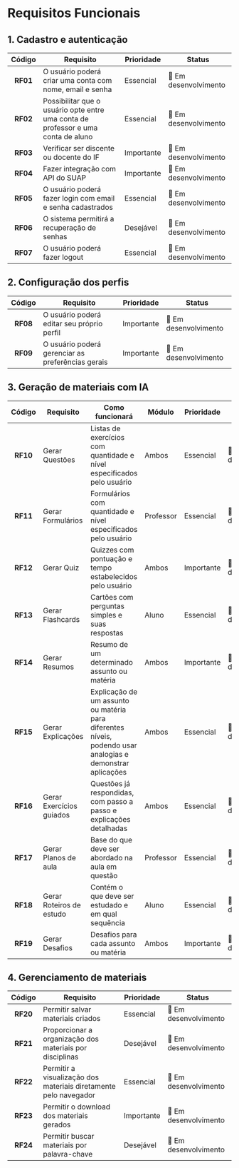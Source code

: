 # Requisitos Funcionais

## 1. Cadastro e autenticação

| Código   | Requisito                                                                         | Prioridade  | Status                 |
| :------: | --------------------------------------------------------------------------------- | ----------- | ---------------------- |
| **RF01** | O usuário poderá criar uma conta com nome, email e senha                          | Essencial   | 🔧 Em desenvolvimento |
| **RF02** | Possibilitar que o usuário opte entre uma conta de professor e uma conta de aluno | Essencial   | 🔧 Em desenvolvimento |
| **RF03** | Verificar ser discente ou docente do IF                                           | Importante  | 🔧 Em desenvolvimento |
| **RF04** | Fazer integração com API do SUAP                                                  | Importante  | 🔧 Em desenvolvimento |
| **RF05** | O usuário poderá fazer login com email e senha cadastrados                        | Essencial   | 🔧 Em desenvolvimento |
| **RF06** | O sistema permitirá a recuperação de senhas                                       | Desejável   | 🔧 Em desenvolvimento |
| **RF07** | O usuário poderá fazer logout                                                     | Essencial   | 🔧 Em desenvolvimento |
<!-- O RF01 e RF02 nós vamos deixar de lado por enquanto. No finalzinho do projeto nós os implementamos -->

## 2. Configuração dos perfis

| Código   | Requisito                                         | Prioridade  | Status                 |
| :-----:  | ------------------------------------------------- | ----------- | ---------------------- |
| **RF08** | O usuário poderá editar seu próprio perfil        | Importante  | 🔧 Em desenvolvimento |
| **RF09** | O usuário poderá gerenciar as preferências gerais | Importante  | 🔧 Em desenvolvimento |

## 3. Geração de materiais com IA

| Código   | Requisito                              | Como funcionará                                                                                            | Módulo    | Prioridade  | Status                 |
| :------: | -------------------------------------- | ---------------------------------------------------------------------------------------------------------- | --------- | ----------- | ---------------------- |
| **RF10** | Gerar Questões                         | Listas de exercícios com quantidade e nível especificados pelo usuário                                     | Ambos     | Essencial   | 🔧 Em desenvolvimento |
| **RF11** | Gerar Formulários                      | Formulários com quantidade e nível especificados pelo usuário                                              | Professor | Essencial   | 🔧 Em desenvolvimento |
| **RF12** | Gerar Quiz                             | Quizzes com pontuação e tempo estabelecidos pelo usuário                                                   | Ambos     | Importante  | 🔧 Em desenvolvimento |
| **RF13** | Gerar Flashcards                       | Cartões com perguntas simples e suas respostas                                                             | Aluno     | Essencial   | 🔧 Em desenvolvimento |
| **RF14** | Gerar Resumos                          | Resumo de um determinado assunto ou matéria                                                                | Ambos     | Importante  | 🔧 Em desenvolvimento |
| **RF15** | Gerar Explicações                      | Explicação de um assunto ou matéria para diferentes níveis, podendo usar analogias e demonstrar aplicações | Ambos     | Essencial   | 🔧 Em desenvolvimento |
| **RF16** | Gerar Exercícios guiados               | Questões já respondidas, com passo a passo e explicações detalhadas                                        | Ambos     | Essencial   | 🔧 Em desenvolvimento |
| **RF17** | Gerar Planos de aula                   | Base do que deve ser abordado na aula em questão                                                           | Professor | Essencial   | 🔧 Em desenvolvimento |
| **RF18** | Gerar Roteiros de estudo               | Contém o que deve ser estudado e em qual sequência                                                         | Aluno     | Essencial   | 🔧 Em desenvolvimento |
| **RF19** | Gerar Desafios                         | Desafios para cada assunto ou matéria                                                                      | Ambos     | Importante  | 🔧 Em desenvolvimento |

## 4. Gerenciamento de materiais

| Código   | Requisito                                                        | Prioridade  | Status                 |
| :------: | ---------------------------------------------------------------- | ----------- | ---------------------- |
| **RF20** | Permitir salvar materiais criados                                | Essencial   | 🔧 Em desenvolvimento |
| **RF21** | Proporcionar a organização dos materiais por disciplinas         | Desejável   | 🔧 Em desenvolvimento |
| **RF22** | Permitir a visualização dos materiais diretamente pelo navegador | Essencial   | 🔧 Em desenvolvimento |
| **RF23** | Permitir o download dos materiais gerados                        | Importante  | 🔧 Em desenvolvimento |
| **RF24** | Permitir buscar materiais por palavra-chave                      | Desejável   | 🔧 Em desenvolvimento |
